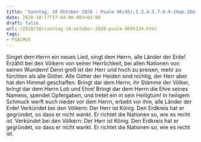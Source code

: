 ```yaml
---
title: 'Sonntag, 18 Oktober 2020 : Psalm 96(95),1.3.4-5.7-8.9-10ab.10d.'
date: 2020-10-17T17:44:00.001+02:00
draft: false
url: /2020/10/sonntag-18-oktober-2020-psalm-9695134.html
tags: 
- PSALMUS
---
```


Singet dem Herrn ein neues Lied, singt dem Herrn, alle Länder der Erde! Erzählt bei den Völkern von seiner Herrlichkeit, bei allen Nationen von seinen Wundern! Denn groß ist der Herr und hoch zu preisen, mehr zu fürchten als alle Götter. Alle Götter der Heiden sind nichtig, der Herr aber hat den Himmel geschaffen. Bringt dar dem Herrn, ihr Stämme der Völker, bringt dar dem Herrn Lob und Ehre! Bringt dar dem Herrn die Ehre seines Namens, spendet Opfergaben, und tretet ein in sein Heiligtum! In heiligem Schmuck werft euch nieder vor dem Herrn, erbebt vor ihm, alle Länder der Erde! Verkündet bei den Völkern: Der Herr ist König. Den Erdkreis hat er gegründet, so dass er nicht wankt. Er richtet die Nationen so, wie es recht ist. Verkündet bei den Völkern: Der Herr ist König. Den Erdkreis hat er gegründet, so dass er nicht wankt. Er richtet die Nationen so, wie es recht ist.